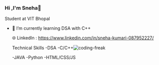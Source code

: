 ### Hi ,I'm Sneha👋
Student at VIT Bhopal

- 🌱 I’m currently learning DSA with C++

  🌐 LinkedIn : https://www.linkedin.com/in/sneha-kumari-087952227/

  Technical Skills
  -DSA
  -C/C++![coding-freak](https://github.com/Snehakri/Snehakri/assets/95474769/37507b8a-0482-4cc5-904d-3eb91ca53c84)

  -JAVA
  -Python
  -HTML/CSS/JS
  
<!--
**Snehakri/Snehakri** is a ✨ _special_ ✨ repository because its `README.md` (this file) appears on your GitHub profile.

Here are some ideas to get you started:

- 🔭 I’m currently working on ...
- 🌱 I’m currently learning ...
- 👯 I’m looking to collaborate on ...
- 🤔 I’m looking for help with ...
- 💬 Ask me about ...
- 📫 How to reach me: ...
- 😄 Pronouns: ...
- ⚡ Fun fact: ...
-->
